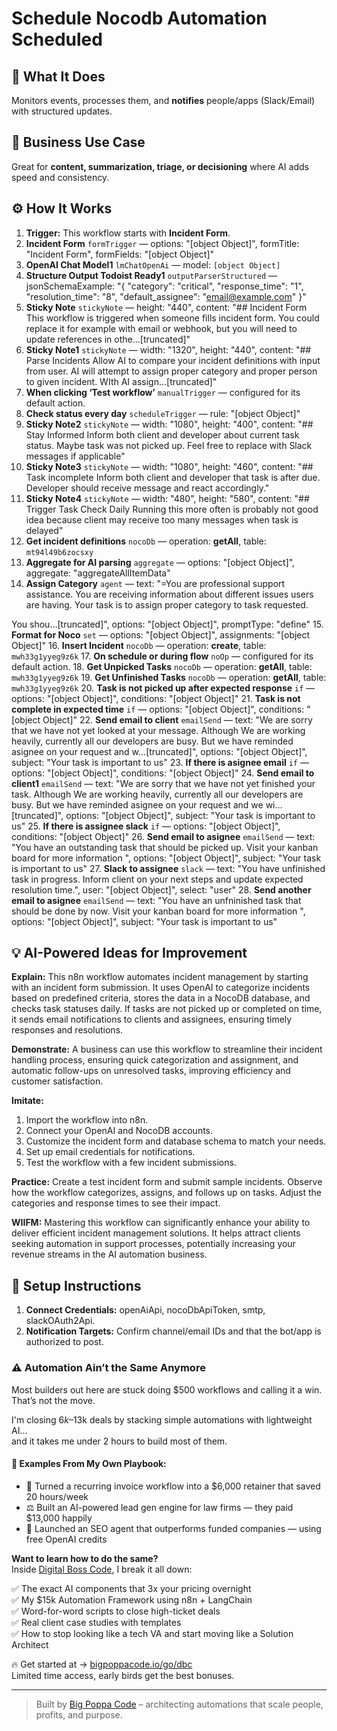 # Schedule Nocodb Automation Scheduled
## 🚀 What It Does
Monitors events, processes them, and **notifies** people/apps (Slack/Email) with structured updates.

## 💼 Business Use Case
Great for **content, summarization, triage, or decisioning** where AI adds speed and consistency.

## ⚙️ How It Works
1. **Trigger:** This workflow starts with **Incident Form**.
2. **Incident Form** `formTrigger` — options: "[object Object]", formTitle: "Incident Form", formFields: "[object Object]"
3. **OpenAI Chat Model1** `lmChatOpenAi` — model: `[object Object]`
4. **Structure Output Todoist Ready1** `outputParserStructured` — jsonSchemaExample: "{
	"category": "critical",
  "response_time": "1",
  "resolution_time": "8",
  "default_assignee": "email@example.com"
}"
5. **Sticky Note** `stickyNote` — height: "440", content: "## Incident Form
This workflow is triggered when someone fills incident form. You could replace it for example with email or webhook, but you will need to update references in othe…[truncated]"
6. **Sticky Note1** `stickyNote` — width: "1320", height: "440", content: "## Parse Incidents
Allow AI to compare your incident definitions with input from user. AI will attempt to assign proper category and proper person to given incident. WIth AI assign…[truncated]"
7. **When clicking ‘Test workflow’** `manualTrigger` — configured for its default action.
8. **Check status every day** `scheduleTrigger` — rule: "[object Object]"
9. **Sticky Note2** `stickyNote` — width: "1080", height: "400", content: "## Stay Informed
Inform both client and developer about current task status. Maybe task was not picked up. Feel free to replace with Slack messages if applicable"
10. **Sticky Note3** `stickyNote` — width: "1080", height: "460", content: "## Task incomplete
Inform both client and developer that task is after due. Developer should receive message and react accordingly."
11. **Sticky Note4** `stickyNote` — width: "480", height: "580", content: "## Trigger Task Check Daily
Running this more often is probably not good idea because client may receive too many messages when task is delayed"
12. **Get incident definitions** `nocoDb` — operation: **getAll**, table: `mt94l49b6zocsxy`
13. **Aggregate for AI parsing** `aggregate` — options: "[object Object]", aggregate: "aggregateAllItemData"
14. **Assign Category** `agent` — text: "=You are professional support assistance. You are receiving information about different issues users are having. Your task is to assign proper category to task requested.

You shou…[truncated]", options: "[object Object]", promptType: "define"
15. **Format for Noco** `set` — options: "[object Object]", assignments: "[object Object]"
16. **Insert Incident** `nocoDb` — operation: **create**, table: `mwh33g1yyeg9z6k`
17. **On schedule or during flow** `noOp` — configured for its default action.
18. **Get Unpicked Tasks** `nocoDb` — operation: **getAll**, table: `mwh33g1yyeg9z6k`
19. **Get Unfinished Tasks** `nocoDb` — operation: **getAll**, table: `mwh33g1yyeg9z6k`
20. **Task is not picked up after expected response** `if` — options: "[object Object]", conditions: "[object Object]"
21. **Task is not complete in expected time** `if` — options: "[object Object]", conditions: "[object Object]"
22. **Send email to client** `emailSend` — text: "We are sorry that we have not yet looked at your message. Although We are working heavily, currently all our developers are busy. But we have reminded asignee on your request and w…[truncated]", options: "[object Object]", subject: "Your task is important to us"
23. **If there is asignee email** `if` — options: "[object Object]", conditions: "[object Object]"
24. **Send email to client1** `emailSend` — text: "We are sorry that we have not yet finished your task. Although We are working heavily, currently all our developers are busy. But we have reminded asignee on your request and we wi…[truncated]", options: "[object Object]", subject: "Your task is important to us"
25. **If there is assignee slack** `if` — options: "[object Object]", conditions: "[object Object]"
26. **Send email to asignee** `emailSend` — text: "You have an outstanding task that should be picked up. Visit your kanban board for more information ", options: "[object Object]", subject: "Your task is important to us"
27. **Slack to assignee** `slack` — text: "You have unfinished task in progress. Inform client on your next steps and update expected resolution time.", user: "[object Object]", select: "user"
28. **Send another email to asignee** `emailSend` — text: "You have an unfninished task that should be done by now. Visit your kanban board for more information ", options: "[object Object]", subject: "Your task is important to us"

## 💡 AI-Powered Ideas for Improvement
**Explain:** This n8n workflow automates incident management by starting with an incident form submission. It uses OpenAI to categorize incidents based on predefined criteria, stores the data in a NocoDB database, and checks task statuses daily. If tasks are not picked up or completed on time, it sends email notifications to clients and assignees, ensuring timely responses and resolutions.

**Demonstrate:** A business can use this workflow to streamline their incident handling process, ensuring quick categorization and assignment, and automatic follow-ups on unresolved tasks, improving efficiency and customer satisfaction.

**Imitate:** 
1. Import the workflow into n8n.
2. Connect your OpenAI and NocoDB accounts.
3. Customize the incident form and database schema to match your needs.
4. Set up email credentials for notifications.
5. Test the workflow with a few incident submissions.

**Practice:** Create a test incident form and submit sample incidents. Observe how the workflow categorizes, assigns, and follows up on tasks. Adjust the categories and response times to see their impact.

**WIIFM:** Mastering this workflow can significantly enhance your ability to deliver efficient incident management solutions. It helps attract clients seeking automation in support processes, potentially increasing your revenue streams in the AI automation business.

## 🔧 Setup Instructions
1. **Connect Credentials:** openAiApi, nocoDbApiToken, smtp, slackOAuth2Api.
2. **Notification Targets:** Confirm channel/email IDs and that the bot/app is authorized to post.

### ⚠️ Automation Ain’t the Same Anymore

Most builders out here are stuck doing $500 workflows and calling it a win.  
That’s not the move.  

I'm closing $6k–$13k deals by stacking simple automations with lightweight AI...  
and it takes me under 2 hours to build most of them.

#### 🧠 Examples From My Own Playbook:
- 🔁 Turned a recurring invoice workflow into a $6,000 retainer that saved 20 hours/week  
- ⚖️ Built an AI-powered lead gen engine for law firms — they paid $13,000 happily  
- 🚀 Launched an SEO agent that outperforms funded companies — using free OpenAI credits  

**Want to learn how to do the same?**  
Inside [Digital Boss Code](https://bigpoppacode.io/go/dbc), I break it all down:

✅ The exact AI components that 3x your pricing overnight  
✅ My $15k Automation Framework using n8n + LangChain  
✅ Word-for-word scripts to close high-ticket deals  
✅ Real client case studies with templates  
✅ How to stop looking like a tech VA and start moving like a Solution Architect  

🔥 Get started at → [bigpoppacode.io/go/dbc](https://bigpoppacode.io/go/dbc)  
Limited time access, early birds get the best bonuses.

---
> Built by [Big Poppa Code](https://bigpoppacode.io) – architecting automations that scale people, profits, and purpose.
